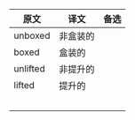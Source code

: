 | 原文     | 译文     | 备选 |
| -------- | -------- | ---- |
| unboxed  | 非盒装的 |      |
| boxed    | 盒装的   |      |
| unlifted | 非提升的 |      |
| lifted   | 提升的   |      |
|          |          |      |
|          |          |      |
|          |          |      |
|          |          |      |
|          |          |      |

